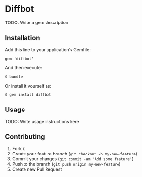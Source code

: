 # Diffbot

TODO: Write a gem description

## Installation

Add this line to your application's Gemfile:

    gem 'diffbot'

And then execute:

    $ bundle

Or install it yourself as:

    $ gem install diffbot

## Usage

TODO: Write usage instructions here

## Contributing

1. Fork it
2. Create your feature branch (`git checkout -b my-new-feature`)
3. Commit your changes (`git commit -am 'Add some feature'`)
4. Push to the branch (`git push origin my-new-feature`)
5. Create new Pull Request
